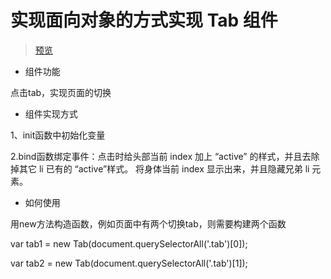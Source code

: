 
# 实现面向对象的方式实现 Tab 组件

> [预览](https://caisenyu-n.github.io/js-component-tab/)

* 组件功能

点击tab，实现页面的切换

* 组件实现方式

1、init函数中初始化变量

2.bind函数绑定事件：点击时给头部当前 index 加上 “active” 的样式，并且去除掉其它 li 已有的 “active”样式。 将身体当前 index 显示出来，并且隐藏兄弟 li 元素。

* 如何使用

用new方法构造函数，例如页面中有两个切换tab，则需要构建两个函数

var tab1 = new Tab(document.querySelectorAll('.tab')[0]);

var tab2 = new Tab(document.querySelectorAll('.tab')[1]);
